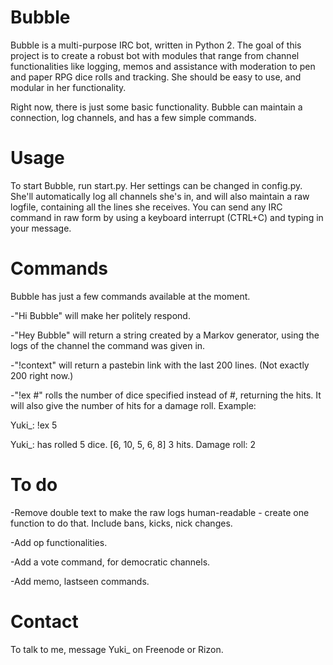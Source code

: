 # Bubble
Bubble is a multi-purpose IRC bot, written in Python 2. The goal of this project is to create a robust bot with modules that range from channel functionalities like logging, memos and assistance with moderation to pen and paper RPG dice rolls and tracking. She should be easy to use, and modular in her functionality. 

Right now, there is just some basic functionality. Bubble can maintain a connection, log channels, and has a few simple commands. 

# Usage
To start Bubble, run start.py. Her settings can be changed in config.py. She'll automatically log all channels she's in, and will also maintain a raw logfile, containing all the lines she receives. You can send any IRC command in raw form by using a keyboard interrupt (CTRL+C) and typing in your message. 

# Commands
Bubble has just a few commands available at the moment. 

-"Hi Bubble" will make her politely respond. 

-"Hey Bubble" will return a string created by a Markov generator, using the logs of the channel the command was given in. 

-"!context" will return a pastebin link with the last 200 lines. (Not exactly 200 right now.)

-"!ex #" rolls the number of dice specified instead of #, returning the hits. It will also give the number of hits for a damage roll. Example: 

Yuki_: !ex 5 <Bubble> 

Yuki_: has rolled 5 dice. [6, 10, 5, 6, 8] 3 hits. Damage roll: 2

# To do

-Remove double text to make the raw logs human-readable - create one function to do that. Include bans, kicks, nick changes.

-Add op functionalities.

-Add a vote command, for democratic channels. 

-Add memo, lastseen commands.

# Contact
To talk to me, message Yuki_ on Freenode or Rizon.